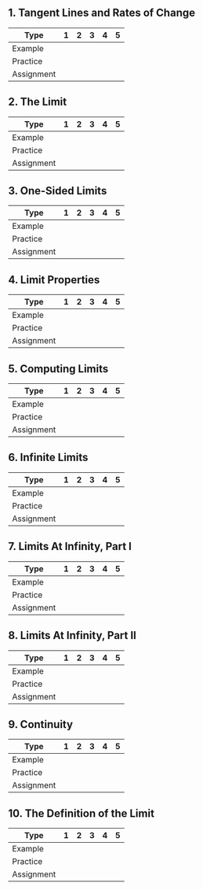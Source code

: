 ## 1. Tangent Lines and Rates of Change

| Type | 1 | 2 | 3 | 4 | 5 |
|------|---|---|---|---|---|
| Example |  |  |  |  |  |
| Practice |  |  |  |  |  |
| Assignment |  |  |  |  |  |

## 2. The Limit

| Type | 1 | 2 | 3 | 4 | 5 |
|------|---|---|---|---|---|
| Example |  |  |  |  |  |
| Practice |  |  |  |  |  |
| Assignment |  |  |  |  |  |

## 3. One-Sided Limits

| Type | 1 | 2 | 3 | 4 | 5 |
|------|---|---|---|---|---|
| Example |  |  |  |  |  |
| Practice |  |  |  |  |  |
| Assignment |  |  |  |  |  |

## 4. Limit Properties

| Type | 1 | 2 | 3 | 4 | 5 |
|------|---|---|---|---|---|
| Example |  |  |  |  |  |
| Practice |  |  |  |  |  |
| Assignment |  |  |  |  |  |

## 5. Computing Limits

| Type | 1 | 2 | 3 | 4 | 5 |
|------|---|---|---|---|---|
| Example |  |  |  |  |  |
| Practice |  |  |  |  |  |
| Assignment |  |  |  |  |  |

## 6. Infinite Limits

| Type | 1 | 2 | 3 | 4 | 5 |
|------|---|---|---|---|---|
| Example |  |  |  |  |  |
| Practice |  |  |  |  |  |
| Assignment |  |  |  |  |  |

## 7. Limits At Infinity, Part I

| Type | 1 | 2 | 3 | 4 | 5 |
|------|---|---|---|---|---|
| Example |  |  |  |  |  |
| Practice |  |  |  |  |  |
| Assignment |  |  |  |  |  |

## 8. Limits At Infinity, Part II

| Type | 1 | 2 | 3 | 4 | 5 |
|------|---|---|---|---|---|
| Example |  |  |  |  |  |
| Practice |  |  |  |  |  |
| Assignment |  |  |  |  |  |

## 9. Continuity

| Type | 1 | 2 | 3 | 4 | 5 |
|------|---|---|---|---|---|
| Example |  |  |  |  |  |
| Practice |  |  |  |  |  |
| Assignment |  |  |  |  |  |

## 10. The Definition of the Limit

| Type | 1 | 2 | 3 | 4 | 5 |
|------|---|---|---|---|---|
| Example |  |  |  |  |  |
| Practice |  |  |  |  |  |
| Assignment |  |  |  |  |  |
